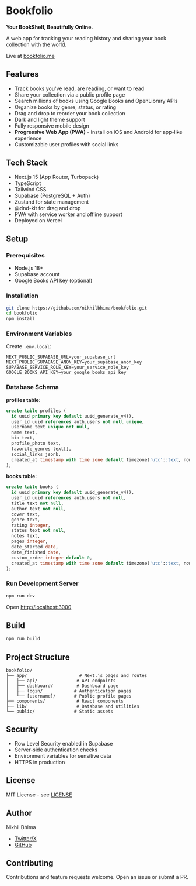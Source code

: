 # Bookfolio

**Your BookShelf, Beautifully Online.**

A web app for tracking your reading history and sharing your book collection with the world.

Live at [bookfolio.me](https://www.bookfolio.me)

## Features

- Track books you've read, are reading, or want to read
- Share your collection via a public profile page
- Search millions of books using Google Books and OpenLibrary APIs
- Organize books by genre, status, or rating
- Drag and drop to reorder your book collection
- Dark and light theme support
- Fully responsive mobile design
- **Progressive Web App (PWA)** - Install on iOS and Android for app-like experience
- Customizable user profiles with social links

## Tech Stack

- Next.js 15 (App Router, Turbopack)
- TypeScript
- Tailwind CSS
- Supabase (PostgreSQL + Auth)
- Zustand for state management
- @dnd-kit for drag and drop
- PWA with service worker and offline support
- Deployed on Vercel

## Setup

### Prerequisites

- Node.js 18+
- Supabase account
- Google Books API key (optional)

### Installation

```bash
git clone https://github.com/nikhilbhima/bookfolio.git
cd bookfolio
npm install
```

### Environment Variables

Create `.env.local`:

```env
NEXT_PUBLIC_SUPABASE_URL=your_supabase_url
NEXT_PUBLIC_SUPABASE_ANON_KEY=your_supabase_anon_key
SUPABASE_SERVICE_ROLE_KEY=your_service_role_key
GOOGLE_BOOKS_API_KEY=your_google_books_api_key
```

### Database Schema

**profiles table:**
```sql
create table profiles (
  id uuid primary key default uuid_generate_v4(),
  user_id uuid references auth.users not null unique,
  username text unique not null,
  name text,
  bio text,
  profile_photo text,
  favorite_genres text[],
  social_links jsonb,
  created_at timestamp with time zone default timezone('utc'::text, now()) not null
);
```

**books table:**
```sql
create table books (
  id uuid primary key default uuid_generate_v4(),
  user_id uuid references auth.users not null,
  title text not null,
  author text not null,
  cover text,
  genre text,
  rating integer,
  status text not null,
  notes text,
  pages integer,
  date_started date,
  date_finished date,
  custom_order integer default 0,
  created_at timestamp with time zone default timezone('utc'::text, now()) not null
);
```

### Run Development Server

```bash
npm run dev
```

Open [http://localhost:3000](http://localhost:3000)

## Build

```bash
npm run build
```

## Project Structure

```
bookfolio/
├── app/                    # Next.js pages and routes
│   ├── api/               # API endpoints
│   ├── dashboard/         # Dashboard page
│   ├── login/            # Authentication pages
│   └── [username]/       # Public profile pages
├── components/            # React components
├── lib/                   # Database and utilities
└── public/               # Static assets
```

## Security

- Row Level Security enabled in Supabase
- Server-side authentication checks
- Environment variables for sensitive data
- HTTPS in production

## License

MIT License - see [LICENSE](LICENSE)

## Author

Nikhil Bhima
- [Twitter/X](https://x.com/nikhilbhima)
- [GitHub](https://github.com/nikhilbhima)

## Contributing

Contributions and feature requests welcome. Open an issue or submit a PR.
